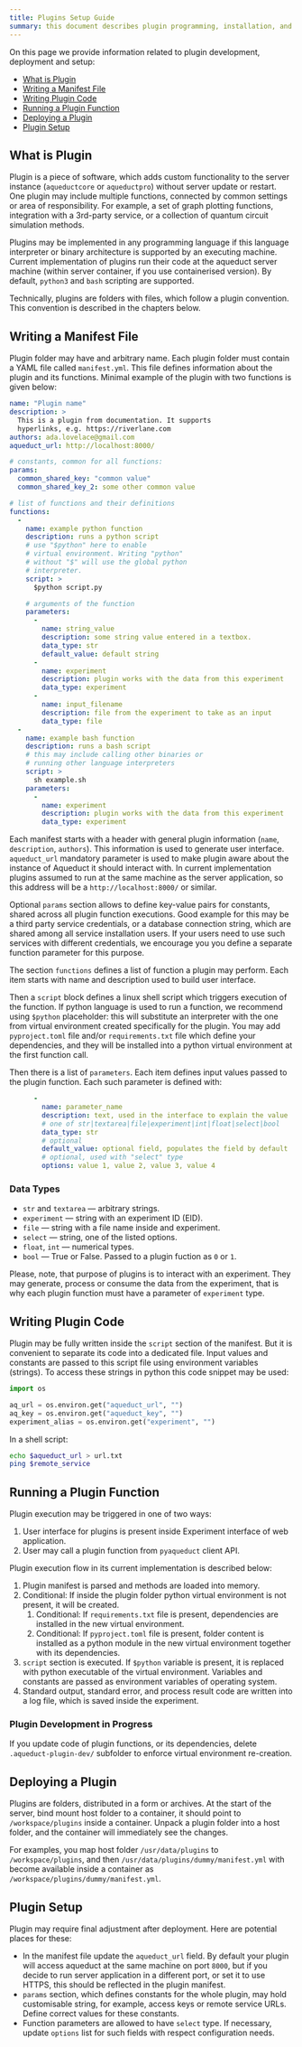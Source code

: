 ```yaml
---
title: Plugins Setup Guide
summary: this document describes plugin programming, installation, and setup process.
---
```


On this page we provide information related to plugin development, deployment and setup:
- [What is Plugin](#what-is-plugin)  
- [Writing a Manifest File](#writing-a-manifest-file) 
- [Writing Plugin Code](#writing-plugin-code) 
- [Running a Plugin Function](#running-a-plugin-function)
- [Deploying a Plugin](#deploying-a-plugin)
- [Plugin Setup](#plugin-setup)

## What is Plugin

Plugin is a piece of software, which adds custom functionality to the server instance 
(`aqueductcore` or `aqueductpro`) without server update or restart.
One plugin may include multiple functions, connected by common settings or area of responsibility.
For example, a set of graph plotting functions, integration with a 3rd-party service, or
a collection of quantum circuit simulation methods.

Plugins may be implemented in any programming language if this language interpreter 
or binary architecture is supported by an executing machine.
Current implementation of plugins run their code at the aqueduct server machine 
(within server container, if you use containerised version). By default, `python3` and `bash` scripting  are supported.

Technically, plugins are folders with files, which follow a plugin convention.
This convention is described in the chapters below.

## Writing a Manifest File

Plugin folder may have and arbitrary name. Each plugin folder must contain a YAML file called `manifest.yml`. This file defines information about the plugin and its functions. 
Minimal example of the plugin with  two functions is given below:

```yaml
name: "Plugin name"
description: >
  This is a plugin from documentation. It supports 
  hyperlinks, e.g. https://riverlane.com
authors: ada.lovelace@gmail.com
aqueduct_url: http://localhost:8000/

# constants, common for all functions:
params:
  common_shared_key: "common value"
  common_shared_key_2: some other common value

# list of functions and their definitions
functions:
  - 
    name: example python function
    description: runs a python script
    # use "$python" here to enable  
    # virtual environment. Writing "python"
    # without "$" will use the global python 
    # interpreter.
    script: >
      $python script.py

    # arguments of the function
    parameters:
      - 
        name: string_value
        description: some string value entered in a textbox.
        data_type: str
        default_value: default string
      -
        name: experiment
        description: plugin works with the data from this experiment
        data_type: experiment
      - 
        name: input_filename
        description: file from the experiment to take as an input
        data_type: file
  - 
    name: example bash function
    description: runs a bash script
    # this may include calling other binaries or
    # running other language interpreters
    script: >
      sh example.sh
    parameters:
      -
        name: experiment
        description: plugin works with the data from this experiment
        data_type: experiment
```

Each manifest starts with a header with general plugin information (`name`, `description`,
`authors`). This information is used to generate user interface.
`aqueduct_url` mandatory parameter is used to make plugin aware about the instance of Aqueduct
it should interact with. In current implementation plugins assumed to run at the same machine 
as the server application, so this address will be a `http://localhost:8000/` or similar.

Optional `params` section allows to define key-value pairs for constants, shared across 
all plugin function executions. Good example for this may be a third party service 
credentials, or a database connection string,
which are shared among all service installation users. If your users need to use such services
with different credentials, we encourage you you define a separate function parameter for 
this purpose.

The section `functions` defines a list of function a plugin may perform. Each item starts with
name and description used to build user interface.

Then a `script` block defines a linux shell script which triggers execution of the function.
If python language is used to run a function, we recommend using `$python` placeholder: 
this will substitute an interpreter with the one from virtual environment created 
specifically for the plugin. You may add `pyproject.toml` file and/or `requirements.txt`
file which define your dependencies, and they will be installed into a python virtual environment
at the first function call.

Then there is a list of `parameters`. Each item defines input values passed to the plugin function. Each such parameter is defined with:
```yaml
      - 
        name: parameter_name
        description: text, used in the interface to explain the value
        # one of str|textarea|file|experiment|int|float|select|bool
        data_type: str
        # optional
        default_value: optional field, populates the field by default
        # optional, used with "select" type
        options: value 1, value 2, value 3, value 4
```

### Data Types

- `str` and `textarea` — arbitrary strings.
- `experiment` — string with an experiment ID (EID).
- `file` — string with a file name inside and experiment.
- `select` — string, one of the listed options.
- `float`, `int` — numerical types.
- `bool` — True or False. Passed to a plugin fuction as `0` or `1`.

Please, note, that purpose of plugins is to interact with an experiment. They may generate, process or consume the data from the experiment, that is why each plugin function must have a parameter of
`experiment` type.


## Writing Plugin Code

Plugin may be fully written inside the `script` section of the manifest. But it is convenient to 
separate its code into a dedicated file. Input values and constants are passed to this script file
using environment variables (strings). To access these strings in python this code snippet may be used:

```python
import os

aq_url = os.environ.get("aqueduct_url", "")
aq_key = os.environ.get("aqueduct_key", "")
experiment_alias = os.environ.get("experiment", "")
```

In a shell script:
```bash
echo $aqueduct_url > url.txt
ping $remote_service
```

## Running a Plugin Function

Plugin execution may be triggered in one of two ways:
1. User interface for plugins is present inside Experiment interface of web application.
2. User may call a plugin function from `pyaqueduct` client API.

Plugin execution flow in its current implementation is described below:

1. Plugin manifest is parsed and methods are loaded into memory.
2. Conditional: If inside the plugin folder python virtual environment is not present, it will be created.
   1. Conditional: If `requirements.txt` file is present, dependencies are installed in the new virtual environment.
   2. Conditional: If `pyproject.toml` file is present, folder content is installed as a python module in the new virtual environment together with its dependencies.
3. `script` section is executed. If `$python` variable is present, it is replaced with python executable of the virtual environment. Variables and constants are passed as environment variables of operating system.
4. Standard output, standard error, and process result code are written into a log file, which is saved inside the experiment.

### Plugin Development in Progress

If you update code of plugin functions, or its dependencies, delete `.aqueduct-plugin-dev/` 
subfolder to enforce virtual environment re-creation.

## Deploying a Plugin

Plugins are folders, distributed in a form or archives. At the start of the server, 
bind mount host folder to a container, it should point to `/workspace/plugins` inside a container.
Unpack a plugin folder into a host folder, and the container will immediately see the changes.

For examples, you map host folder `/usr/data/plugins` to `/workspace/plugins`, and then `/usr/data/plugins/dummy/manifest.yml` with become available inside a container as `/workspace/plugins/dummy/manifest.yml`.

## Plugin Setup

Plugin may require final adjustment after deployment. Here are potential places for these:

* In the manifest file update the `aqueduct_url` field. By default your plugin will access aqueduct
at the same machine on port `8000`, but if you decide to run server application in a different port,
or set it to use HTTPS, this should be reflected in the plugin manifest.
* `params` section, which defines constants for the whole plugin, may hold customisable string, for example, access keys or remote service URLs. Define correct values for these constants.
* Function parameters are allowed to have `select` type. If necessary, update `options` list for such fields with respect configuration needs.